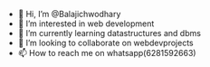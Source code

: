 - 👋 Hi, I’m @Balajichwodhary
- 👀 I’m interested in web development
- 🌱 I’m currently learning datastructures and dbms
- 💞️ I’m looking to collaborate on webdevprojects
- 📫 How to reach me on whatsapp(6281592663)

<!---
Balajichwodhary/Balajichwodhary is a ✨ special ✨ repository because its `README.md` (this file) appears on your GitHub profile.
You can click the Preview link to take a look at your changes.
--->
